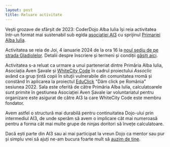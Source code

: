 ```yaml
---
layout: post
title: Reluare activitate
---
```


Vești grozave de sfârșit de 2023: CoderDojo Alba Iulia își reia activitatea într-un format mai sustenabil sub egida
[asociației AI3](https://ai3.ro) cu sprijinul [Primariei Alba Iulia](https://www.apulum.ro).

Activitatea se reia de Joi, 4 ianuarie 2024 de la ora 16 la [noul sediu de pe strada Gladiolelor](https://maps.app.goo.gl/rguUaLxb9ctmKuMg6). Detalii despre înscriere
și termeni și condiții [găsiți aici](/despre).

Activitatea s-a reluat ca urmare a unui parteneriat dintre Primăria Alba Iulia, Asociația Aven Şavale și [WhiteCity Code](https://whitecitycode.com) în cadrul proiectului *Assoclic* având ca grup țintă copii în situții vulnerabile din comunitatea rromă și constând în aplicarea la
proiectul [EduClick](https://www.educlick.ro/despre-educlick) "Dăm click pe România" sesiunea 2022. Sala este oferită de către Primăria Alba Iulia,  calculatoarele sunt primite în gestiunea Asociației Aven Șavale iar voluntariatul pentru organizare este asigurat de către AI3 la care WhiteCity Code este membru fondator.

Avem astfel o structură mai durabilă pentru continuitatea Dojo-ului prin intermediul AI3, de unde sperăm să avem o implicare cât mai numeroasă pentru a forma cât
mai multe grupe de ninjas doritori să învețe calculatoare.

Dacă ești parte din AI3 sau ai mai participat la vreun Dojo ca mentor sau pur și simplu vrei să ajuți ne-am bucura foarte mult să [auzim de tine](https://coderdojo.ai3.ro/despre).
